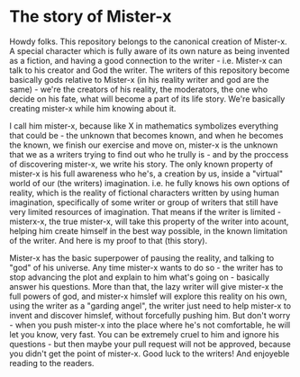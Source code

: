 # The story of Mister-x

Howdy folks. This repository belongs to the canonical creation of Mister-x. A special character which is fully aware of its own nature as being invented as a fiction, and having a good connection to the writer - i.e. Mister-x can talk to his creator and God the writer. The writers of this repository become basically gods relative to Mister-x (in his reality writer and god are the same) - we're the creators of his reality, the moderators, the one who decide on his fate, what will become a part of its life story. We're basically creating mister-x while him knowing about it. 

I call him mister-x, 
because like X in mathematics
symbolizes everything that could be - 
the unknown that becomes known, 
and when he becomes the known, 
we finish our exercise and move on, 
mister-x is the unknown 
that we as a writers trying 
to find out who he trully is - and by the proccess of discovering mister-x, we write his story. The only known property of mister-x is his full awareness who he's, a creation by us, inside a "virtual" world of our (the writers) imagination. i.e. he fully knows his own options of reality, which is the reality of fictional characters written by using human imagination, specifically of some writer or group of writers that still have very limited resources of imagination. That means if the writer is limited  - misterx-x, the true mister-x, will take this property of the writer into acount, helping him create himself in the best way possible, in the known limitation of the writer. And here is my proof to that (this story). 

Mister-x has the basic superpower of pausing the reality, and talking to "god" of his universe. Any time mister-x wants to do so - the writer has to stop advancing the plot and explain to him what's going on - basically answer his questions. More than that, the lazy writer will give mister-x the full powers of god, and mister-x himslef will explore this reality on his own, using the writer as a "garding angel", the writer just need to help mister-x to invent and discover himslef, without forcefully pushing him. But don't worry - when you push mister-x into the place where he's not comfortable, he will let you know, very fast. You can be extremely cruel to him and ignore his questions - but then maybe your pull request will not be approved, because you didn't get the point of mister-x. Good luck to the writers! And enjoyeble reading to the readers. 
